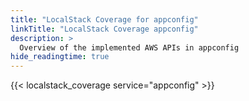 ```yaml
---
title: "LocalStack Coverage for appconfig"
linkTitle: "LocalStack Coverage appconfig"
description: >
  Overview of the implemented AWS APIs in appconfig
hide_readingtime: true
---
```


{{< localstack_coverage service="appconfig" >}}

